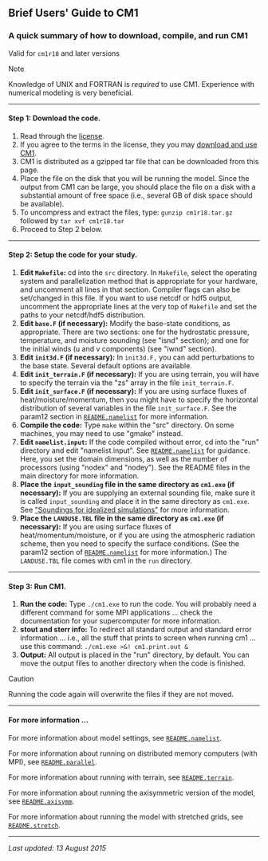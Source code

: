 ## Brief Users' Guide to CM1

### A quick summary of how to download, compile, and run CM1

Valid for `cm1r18` and later versions

> [!NOTE]
> Knowledge of UNIX and FORTRAN is *required* to use CM1. Experience with numerical modeling is very beneficial.

* * *

#### Step 1: Download the code.

1.  Read through the [license](/LICENSE).
2.  If you agree to the terms in the license, they you may [download and use CM1](/downloadcode).
3.  CM1 is distributed as a gzipped tar file that can be downloaded from this page.
4.  Place the file on the disk that you will be running the model. Since the output from CM1 can be large, you should place the file on a disk with a substantial amount of free space (i.e., several GB of disk space should be available).
5.  To uncompress and extract the files, type: `gunzip cm1r18.tar.gz` followed by `tar xvf cm1r18.tar`
6.  Proceed to Step 2 below.

* * *

#### Step 2: Setup the code for your study.

1.  **Edit `Makefile`:** cd into the `src` directory. In `Makefile`, select the operating system and parallelization method that is appropriate for your hardware, and uncomment all lines in that section. Compiler flags can also be set/changed in this file. If you want to use netcdf or hdf5 output, uncomment the appropriate lines at the very top of `Makefile` and set the paths to your netcdf/hdf5 distribution.
2.  **Edit `base.F` (if necessary):** Modify the base-state conditions, as appropriate. There are two sections: one for the hydrostatic pressure, temperature, and moisture sounding (see "isnd" section); and one for the initial winds (u and v components) (see "iwnd" section).
3.  **Edit `init3d.F` (if necessary):** In `init3d.F,` you can add perturbations to the base state. Several default options are available.
4.  **Edit `init_terrain.F` (if necessary):** If you are using terrain, you will have to specify the terrain via the "zs" array in the file `init_terrain.F`.
5.  **Edit `init_surface.F` (if necessary):** If you are using surface fluxes of heat/moisture/momentum, then you might have to specify the horizontal distribution of several variables in the file `init_surface.F`. See the param12 section in [`README.namelist`](/README.namelist) for more information.
6.  **Compile the code:** Type `make` within the "src" directory. On some machines, you may need to use "gmake" instead.
7.  **Edit `namelist.input`:** If the code compiled without error, cd into the "run" directory and edit "namelist.input". See [`README.namelist`](/README.namelist) for guidance. Here, you set the domain dimensions, as well as the number of processors (using "nodex" and "nodey"). See the README files in the main directory for more information.
8.  **Place the `input_sounding` file in the same directory as `cm1.exe` (if necessary):** If you are supplying an external sounding file, make sure it is called `input_sounding` and place it in the same directory as `cm1.exe`. See ["Soundings for idealized simulations"](/soundings) for more information.
9.  **Place the `LANDUSE.TBL` file in the same directory as `cm1.exe` (if necessary):** If you are using surface fluxes of heat/momentum/moisture, or if you are using the atmospheric radiation scheme, then you need to specify the surface conditions. (See the param12 section of [`README.namelist`](/README.namelist) for more information.) The `LANDUSE.TBL` file comes with cm1 in the `run` directory.

* * *

#### Step 3: Run CM1.

1.  **Run the code:** Type `./cm1.exe` to run the code. You will probably need a different command for some MPI applications ... check the documentation for your supercomputer for more information.
2.  **stout and sterr info:** To redirect all standard output and standard error information ... i.e., all the stuff that prints to screen when running cm1 ... use this command: `./cm1.exe >&! cm1.print.out &`
3.  **Output:** All output is placed in the "run" directory, by default. You can move the output files to another directory when the code is finished.

  > [!CAUTION]
  > Running the code again will overwrite the files if they are not moved.

* * *

#### For more information ...

For more information about model settings, see [`README.namelist`](/README.namelist).

For more information about running on distributed memory computers (with MPI), see [`README.parallel`](/README.parallel).

For more information about running with terrain, see [`README.terrain`](/README.terrain).

For more information about running the axisymmetric version of the model, see [`README.axisymm`](/README.axisymm).

For more information about running the model with stretched grids, see [`README.stretch`](/README.stretch).

* * *

_Last updated: 13 August 2015_
